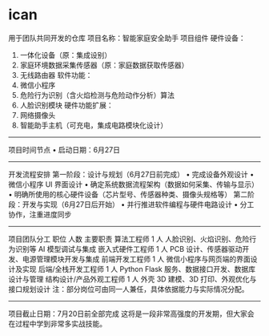 # ican
用于团队共同开发的仓库
项目名称：智能家庭安全助手
项目组件
硬件设备：
1.	一体化设备（原：集成设别）
2.	家庭环境数据采集传感器（原：家庭数据获取传感器）
3.	无线路由器
软件功能：
1.	微信小程序
2.	危险行为识别（含火焰检测与危险动作分析）算法
3.	人脸识别模块
硬件功能扩展：
1.	网络摄像头
2.	智能助手主机（可充电，集成电路模块化设计）
________________________________________
项目时间节点
•	启动日期：6月27日
________________________________________
开发流程安排
第一阶段：设计与规划（6月27日前完成）
•	完成设备外观设计
•	微信小程序 UI 界面设计
•	确定系统数据流程架构（数据如何采集、传输与显示）
•	明确所使用的核心硬件设备（芯片型号、传感器种类、摄像头规格等）
第二阶段：开发与实现（6月27日后开始）
•	并行推进软件编程与硬件电路设计
•	分工协作，注重进度同步
________________________________________
项目团队分工
职位	人数	主要职责
算法工程师	1 人	人脸识别、火焰识别、危险行为识别等 AI 模型调试与集成
嵌入式硬件工程师	1 人	PCB 设计、传感器驱动开发、电源管理模块开发与集成
前端开发工程师	1 人	微信小程序与网页端的界面设计及实现
后端/全栈开发工程师	1 人	Python Flask 服务、数据接口开发、数据库设计与管理
结构设计/产品外观工程师	1 人	外壳 3D 建模、3D 打印、外观优化与接口规划设计
注：部分岗位可由同一人兼任，具体依据能力与实际情况分配。
________________________________________
项目截止日期：7月20日前全部完成
这将是一段非常高强度的开发期，但大家会在过程中学到非常多实战技能。
